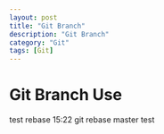```yaml
---
layout: post
title: "Git Branch"
description: "Git Branch"
category: "Git"
tags: [Git]
---
```



# Git Branch Use

test rebase  15:22
git rebase master test
